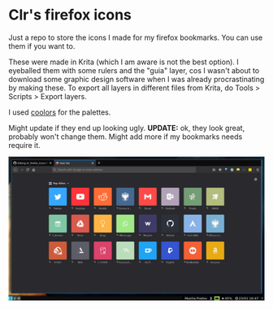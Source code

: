 # Clr's firefox icons

Just a repo to store the icons I made for my firefox bookmarks. You can use them if you want to.

These were made in Krita (which I am aware is not the best option). I eyeballed them with some rulers and the "guia" layer, cos I wasn't about to download some graphic design software when I was already procrastinating by making these.
To export all layers in different files from Krita, do Tools > Scripts > Export layers.

I used [coolors](https://coolors.co/) for the palettes.

Might update if they end up looking ugly. **UPDATE:** ok, they look great, probably won't change them. Might add more if my bookmarks needs require it.

![](https://raw.githubusercontent.com/clarasdfgh/clr_firefox_icons/main/Screenshot%20from%202021-01-23%2016-47-05.png?token=AK6RO72G5GGWD674DXIFLGDACV73A)



